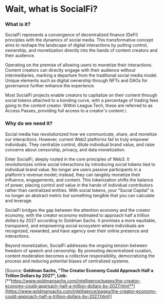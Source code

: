 # Wait, what is SocialFi?

### What is it?&#x20;

SocialFi represents a convergence of decentralized finance (DeFi) principles with the dynamics of social media. This transformative concept aims to reshape the landscape of digital interactions by putting control, ownership, and monetization directly into the hands of content creators and their audience.

Operating on the premise of allowing users to monetize their interactions. Content creators can directly engage with their audience without intermediaries, marking a departure from the traditional social media model. Unique elements such as digital ownership through NFTs and DAOs for governance further enhance the experience.

Most SocialFi projects enable creators to capitalize on their content through social tokens attached to a bonding curve, with a percentage of trading fees going to the content creator. Within League.Tech, these are referred to as Access Passes, providing full access to a creator's content.\


### Why do we need it?&#x20;

Social media has revolutionized how we communicate, share, and monetize our interactions. However, current Web2 platforms fail to truly empower individuals. They centralize control, dilute individual brand value, and raise concerns about censorship, privacy, and data monetization.

Enter SocialFi, deeply rooted in the core principles of Web3. It revolutionizes online social interactions by introducing social tokens tied to individual brand value. No longer are users passive participants in a platform's revenue model; instead, they can tangibly monetize their influence, engagements, and content. This tokenization shifts the balance of power, placing control and value in the hands of individual contributors rather than centralized entities. With social tokens, your "Social Capital" is no longer an abstract metric but something tangible that you can calculate and leverage.

SocialFi bridges the gap between the attention economy and the creator economy, with the creator economy estimated to approach half a trillion dollars by 2027 according to Goldman Sachs. It promises a more equitable, transparent, and empowering social ecosystem where individuals are recognized, rewarded, and have agency over their online presence and interactions.

Beyond monetization, SocialFi addresses the ongoing tension between freedom of speech and censorship. By promoting decentralized curation, content moderation becomes a collective responsibility, democratizing the process and reducing potential biases of centralized systems.

\[Source: **Goldman Sachs, "The Creator Economy Could Approach Half a Trillion Dollars by 2027", Link:** [**https://www.goldmansachs.com/intelligence/pages/the-creator-economy-could-approach-half-a-trillion-dollars-by-2027.html**](https://www.goldmansachs.com/intelligence/pages/the-creator-economy-could-approach-half-a-trillion-dollars-by-2027.html)]
